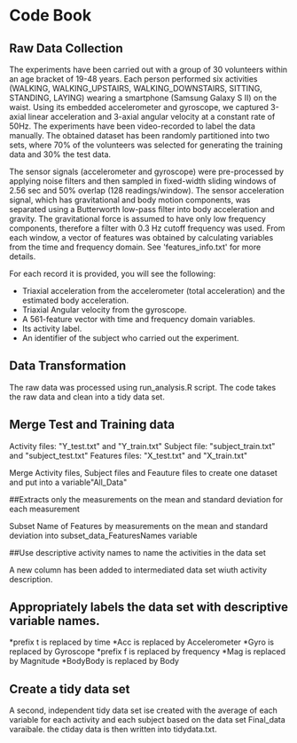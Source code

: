 # Code Book

## Raw Data Collection
The experiments have been carried out with a group of 30 volunteers within an age bracket of 19-48 years. Each person performed six activities (WALKING, WALKING_UPSTAIRS, WALKING_DOWNSTAIRS, SITTING, STANDING, LAYING) wearing a smartphone (Samsung Galaxy S II) on the waist. Using its embedded accelerometer and gyroscope, we captured 3-axial linear acceleration and 3-axial angular velocity at a constant rate of 50Hz. The experiments have been video-recorded to label the data manually. The obtained dataset has been randomly partitioned into two sets, where 70% of the volunteers was selected for generating the training data and 30% the test data. 

The sensor signals (accelerometer and gyroscope) were pre-processed by applying noise filters and then sampled in fixed-width sliding windows of 2.56 sec and 50% overlap (128 readings/window). The sensor acceleration signal, which has gravitational and body motion components, was separated using a Butterworth low-pass filter into body acceleration and gravity. The gravitational force is assumed to have only low frequency components, therefore a filter with 0.3 Hz cutoff frequency was used. From each window, a vector of features was obtained by calculating variables from the time and frequency domain. See 'features_info.txt' for more details. 

For each record it is provided, you will see the following:

- Triaxial acceleration from the accelerometer (total acceleration) and the estimated body acceleration.
- Triaxial Angular velocity from the gyroscope. 
- A 561-feature vector with time and frequency domain variables. 
- Its activity label. 
- An identifier of the subject who carried out the experiment.

## Data Transformation

The raw data was processed using run_analysis.R script. The code takes the raw data and clean into a tidy data set.

## Merge Test and Training data

Activity files: "Y_test.txt" and "Y_train.txt"
Subject file:  "subject_train.txt" and "subject_test.txt"
Features files: "X_test.txt" and "X_train.txt"

Merge Activity files, Subject files and Feauture files to create one dataset and put into a variable"All_Data"

##Extracts only the measurements on the mean and standard deviation for each measurement

Subset Name of Features by measurements on the mean and standard deviation into subset_data_FeaturesNames variable


##Use descriptive activity names to name the activities in the data set

A new column has been added to intermediated data set wiuth activity description.

## Appropriately labels the data set with descriptive variable names. 

*prefix t is replaced by time
*Acc is replaced by Accelerometer
*Gyro is replaced by Gyroscope
*prefix f is replaced by frequency
*Mag is replaced by Magnitude
*BodyBody is replaced by Body

## Create a tidy data set

A second, independent tidy data set ise created with the average of each variable for each activity and each subject based on the data set Final_data varaibale. the ctiday data is then written into tidydata.txt. 
